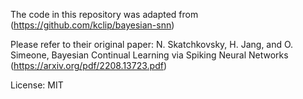 The code in this repository was adapted from (https://github.com/kclip/bayesian-snn)

Please refer to their original paper: N. Skatchkovsky, H. Jang, and O. Simeone, Bayesian Continual Learning via Spiking Neural Networks (https://arxiv.org/pdf/2208.13723.pdf)

License: MIT 